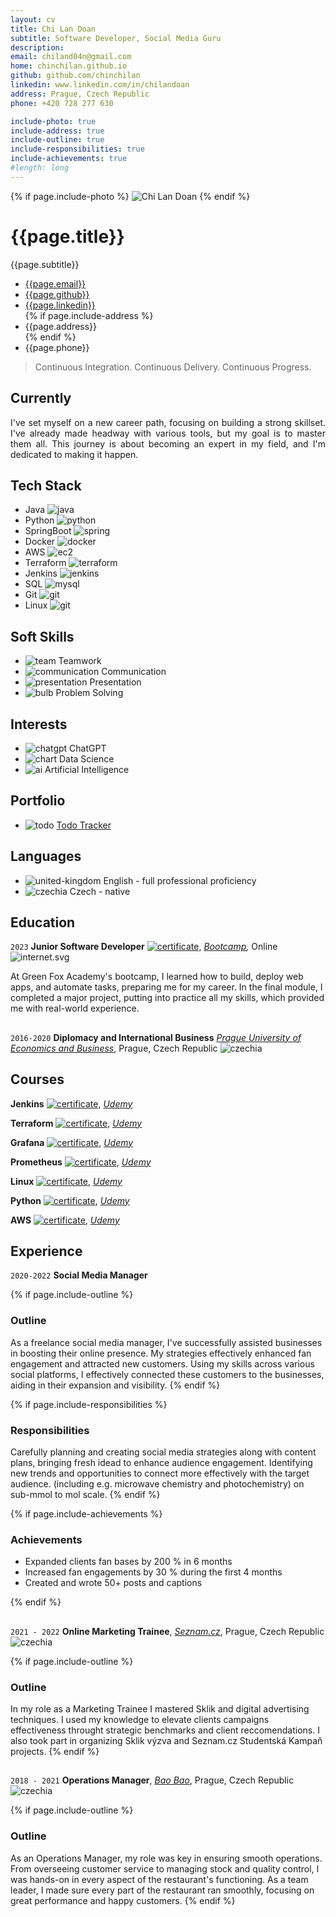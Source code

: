 ```yaml
---
layout: cv
title: Chi Lan Doan 
subtitle: Software Developer, Social Media Guru
description: 
email: chiland04n@gmail.com
home: chinchilan.github.io
github: github.com/chinchilan
linkedin: www.linkedin.com/in/chilandoan
address: Prague, Czech Republic
phone: +420 728 277 630

include-photo: true
include-address: true
include-outline: true
include-responsibilities: true
include-achievements: true
#length: long
---
```


{% if page.include-photo %}
<img id="photo" src="assets/photo/Lan.png" alt="Chi Lan Doan">
{% endif %}

# {{page.title}}

{{page.subtitle}}

<ul id="web-address">
<li><i class="fa-solid fa-at"></i><a href="mailto:{{page.email}}">{{page.email}}</a></li>
<li><i class="fa-brands fa-github"></i><a href="https://{{page.github}}">{{page.github}}</a></li>
<li><i class="fa-brands fa-linkedin"></i><a href="https://{{page.linkedin}}">{{page.linkedin}}</a></li>
{% if page.include-address %}
<li><i class="fa-solid fa-home"></i>{{page.address}}</li>
{% endif %}
<li><i class="fa-solid fa-phone"></i>{{page.phone}}</li>
</ul>

[//]: # (<li><i class="fa-solid fa-house-laptop"></i><a href="https://{{page.home}}">{{page.home}}</a></li>)

> Continuous Integration. Continuous Delivery. Continuous Progress.

## Currently

<p style="text-align: justify">
I've set myself on a new career path, focusing on building a strong skillset. I've already made headway with various tools, but my goal is to master them all. This journey is about becoming an expert in my field, and I'm dedicated to making it happen.
</p>

## Tech Stack

+ <i class="fa-solid fa-star"></i>Java ![java](assets/icons/java.svg)
+ <i class="fa-solid fa-star-half-stroke"></i>Python ![python](assets/icons/python.svg)
+ <i class="fa-solid fa-star"></i>SpringBoot ![spring](assets/icons/spring.svg)
+ <i class="fa-solid fa-star-half-stroke"></i>Docker ![docker](assets/icons/docker.svg)
+ <i class="fa-solid fa-star"></i>AWS ![ec2](assets/icons/ec2.svg)
+ <i class="fa-solid fa-star-half-stroke"></i>Terraform ![terraform](assets/icons/terraform.svg)
+ <i class="fa-solid fa-star"></i>Jenkins ![jenkins](assets/icons/jenkins.svg)
+ <i class="fa-solid fa-star-half-stroke"></i>SQL ![mysql](assets/icons/mysql.svg)
+ <i class="fa-solid fa-star-half-stroke"></i>Git ![git](assets/icons/git.svg)
+ <i class="fa-solid fa-star-half-stroke"></i>Linux ![git](assets/icons/linux.svg)

[//]: # (<i class="fa-solid fa-star"></i>)
[//]: # (<i class="fa-solid fa-star-half-stroke"></i>)
[//]: # (<i class="fa-regular fa-star"></i>)

## Soft Skills

+ ![team](assets/icons/team.svg)
  Teamwork
+ ![communication](assets/icons/communication.svg)
  Communication
+ ![presentation](assets/icons/presentation.svg)
  Presentation
+ ![bulb](assets/icons/bulb.svg)
  Problem Solving

## Interests

+ ![chatgpt](assets/icons/chatgpt.svg)
  ChatGPT
+ ![chart](assets/icons/chart.svg)
  Data Science
+ ![ai](assets/icons/ai.svg)
  Artificial Intelligence


## Portfolio

+ ![todo](assets/icons/todo.svg) [Todo Tracker](https://{{page.github}}/todo)

## Languages

+ ![united-kingdom](assets/icons/united-kingdom.svg) English - full professional proficiency
+ ![czechia](assets/icons/czechia.svg) Czech - native

## Education

`2023`
**Junior Software Developer**
[![certificate](assets/icons/certificate.svg)](assets/certs/GFA_certificate.pdf),
_[Bootcamp](https://www.greenfoxacademy.com/en/home),_ 
Online
![internet.svg](assets/icons/internet.svg)


At Green Fox Academy's bootcamp, I learned how to build, deploy web apps, and automate tasks, preparing me for my career. In the final module, I completed a major project, putting into practice all my skills, which provided me with real-world experience.

<h2> </h2>

`2016-2020`
**Diplomacy and International Business**
_[Prague University of Economics and Business](https://www.vse.cz/english/)_, 
Prague, Czech Republic
![czechia](assets/icons/czechia.svg)

## Courses

**Jenkins**
[![certificate](assets/icons/certificate.svg)](assets/certs/codecademy-certificate.pdf),
_[Udemy](https://www.udemy.com)_

**Terraform**
[![certificate](assets/icons/certificate.svg)](assets/certs/codecademy-certificate.pdf),
_[Udemy](https://www.udemy.com)_

**Grafana**
[![certificate](assets/icons/certificate.svg)](assets/certs/codecademy-certificate.pdf),
_[Udemy](https://www.udemy.com)_

**Prometheus**
[![certificate](assets/icons/certificate.svg)](assets/certs/codecademy-certificate.pdf),
_[Udemy](https://www.udemy.com)_

**Linux**
[![certificate](assets/icons/certificate.svg)](assets/certs/codecademy-certificate.pdf),
_[Udemy](https://www.udemy.com)_

**Python**
[![certificate](assets/icons/certificate.svg)](assets/certs/codecademy-certificate.pdf),
_[Udemy](https://www.udemy.com)_

**AWS**
[![certificate](assets/icons/certificate.svg)](assets/certs/codecademy-certificate.pdf),
_[Udemy](https://www.udemy.com)_

## Experience

`2020-2022`
**Social Media Manager**

{% if page.include-outline %}
### Outline

As a freelance social media manager, I've successfully assisted businesses in boosting their online presence. My strategies effectively enhanced fan engagement and attracted new customers. Using my skills across various social platforms, I effectively connected these customers to the businesses, aiding in their expansion and visibility.
{% endif %}

{% if page.include-responsibilities %}
### Responsibilities

Carefully planning and creating social media strategies along with content plans, bringing fresh idead to enhance audience engagement. Identifying new trends and opportunities to connect more effectively with the target audience.
(including e.g. microwave chemistry and photochemistry) on sub-mmol to mol scale.
{% endif %}

{% if page.include-achievements %}
### Achievements

- Expanded clients fan bases by 200 % in 6 months 
- Increased fan engagements by 30 % during the first 4 months 
- Created and wrote 50+ posts and captions

{% endif %}

<h2> </h2>

`2021 - 2022`
**Online Marketing Trainee**,
_[Seznam.cz](http://www.seznam.cz/)_,
Prague, Czech Republic
![czechia](assets/icons/czechia.svg)

{% if page.include-outline %}
### Outline

In my role as a Marketing Trainee I mastered Sklik and digital advertising techniques. I used my knowledge to elevate clients campaigns effectiveness throught strategic benchmarks and client reccomendations. I also took part in organizing Sklik výzva and Seznam.cz Studentská Kampaň projects.
{% endif %}

<h2> </h2>

`2018 - 2021`
**Operations Manager**,
_[Bao Bao](http://www.bistrobaobao.cz/welcome.html)_,
Prague, Czech Republic
![czechia](assets/icons/czechia.svg)

{% if page.include-outline %}
### Outline

As an Operations Manager, my role was key in ensuring smooth operations. From overseeing customer service to managing stock and quality control, I was hands-on in every aspect of the restaurant's functioning. As a team leader, I made sure every part of the restaurant ran smoothly, focusing on great performance and happy customers.
{% endif %}


<!-- ### Footer

Last updated: December 2023 -->
